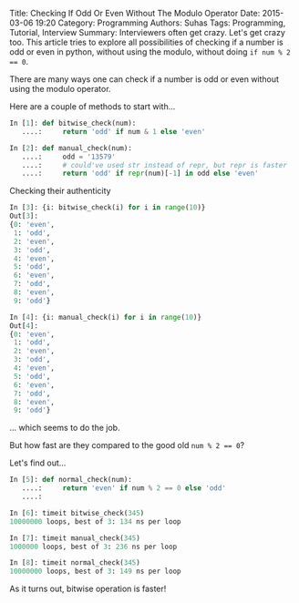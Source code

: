 Title: Checking If Odd Or Even Without The Modulo Operator
Date: 2015-03-06 19:20
Category: Programming
Authors: Suhas
Tags: Programming, Tutorial, Interview
Summary: Interviewers often get crazy. Let's get crazy too. This article tries to explore all possibilities of checking if a number is odd or even in python, without using the modulo, without doing `if num % 2 == 0`.

There are many ways one can check if a number is odd or even without using the modulo operator.

Here are a couple of methods to start with...

~~~ python
In [1]: def bitwise_check(num):
   ....:     return 'odd' if num & 1 else 'even'

In [2]: def manual_check(num):
   ....:     odd = '13579'
   ....:     # could've used str instead of repr, but repr is faster
   ....:     return 'odd' if repr(num)[-1] in odd else 'even'
~~~

Checking their authenticity

~~~ python
In [3]: {i: bitwise_check(i) for i in range(10)}
Out[3]:
{0: 'even',
 1: 'odd',
 2: 'even',
 3: 'odd',
 4: 'even',
 5: 'odd',
 6: 'even',
 7: 'odd',
 8: 'even',
 9: 'odd'}

In [4]: {i: manual_check(i) for i in range(10)}
Out[4]:
{0: 'even',
 1: 'odd',
 2: 'even',
 3: 'odd',
 4: 'even',
 5: 'odd',
 6: 'even',
 7: 'odd',
 8: 'even',
 9: 'odd'}
~~~

... which seems to do the job.

But how fast are they compared to the good old `num % 2 == 0`?

Let's find out...

~~~ python
In [5]: def normal_check(num):
   ....:     return 'even' if num % 2 == 0 else 'odd'
   ....:

In [6]: timeit bitwise_check(345)
10000000 loops, best of 3: 134 ns per loop

In [7]: timeit manual_check(345)
1000000 loops, best of 3: 236 ns per loop

In [8]: timeit normal_check(345)
10000000 loops, best of 3: 149 ns per loop
~~~

As it turns out, bitwise operation is faster!